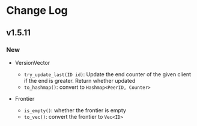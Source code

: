 # Change Log

## v1.5.11

### New

- VersionVector
    - `try_update_last(ID id)`: Update the end counter of the given client if the end is greater. Return whether updated
    - `to_hashmap()`: convert to `Hashmap<PeerID, Counter>`

- Frontier
    - `is_empty()`: whether the frontier is empty
    - `to_vec()`: convert the frontier to `Vec<ID>`